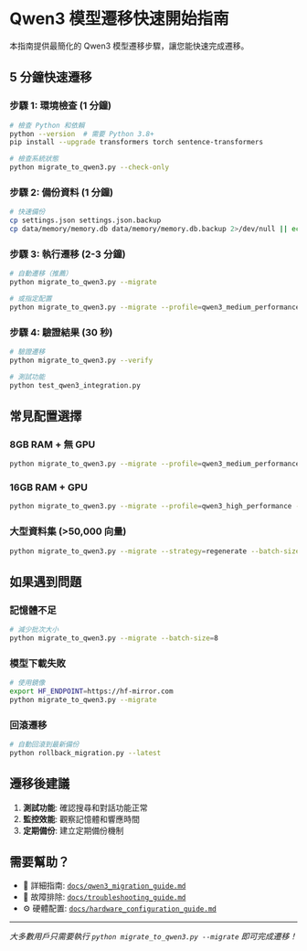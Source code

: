 # Qwen3 模型遷移快速開始指南

本指南提供最簡化的 Qwen3 模型遷移步驟，讓您能快速完成遷移。

## 5 分鐘快速遷移

### 步驟 1: 環境檢查 (1 分鐘)

```bash
# 檢查 Python 和依賴
python --version  # 需要 Python 3.8+
pip install --upgrade transformers torch sentence-transformers

# 檢查系統狀態
python migrate_to_qwen3.py --check-only
```

### 步驟 2: 備份資料 (1 分鐘)

```bash
# 快速備份
cp settings.json settings.json.backup
cp data/memory/memory.db data/memory/memory.db.backup 2>/dev/null || echo "資料庫不存在，跳過備份"
```

### 步驟 3: 執行遷移 (2-3 分鐘)

```bash
# 自動遷移（推薦）
python migrate_to_qwen3.py --migrate

# 或指定配置
python migrate_to_qwen3.py --migrate --profile=qwen3_medium_performance
```

### 步驟 4: 驗證結果 (30 秒)

```bash
# 驗證遷移
python migrate_to_qwen3.py --verify

# 測試功能
python test_qwen3_integration.py
```

## 常見配置選擇

### 8GB RAM + 無 GPU
```bash
python migrate_to_qwen3.py --migrate --profile=qwen3_medium_performance --batch-size=16
```

### 16GB RAM + GPU
```bash
python migrate_to_qwen3.py --migrate --profile=qwen3_high_performance --batch-size=32
```

### 大型資料集 (>50,000 向量)
```bash
python migrate_to_qwen3.py --migrate --strategy=regenerate --batch-size=25
```

## 如果遇到問題

### 記憶體不足
```bash
# 減少批次大小
python migrate_to_qwen3.py --migrate --batch-size=8
```

### 模型下載失敗
```bash
# 使用鏡像
export HF_ENDPOINT=https://hf-mirror.com
python migrate_to_qwen3.py --migrate
```

### 回滾遷移
```bash
# 自動回滾到最新備份
python rollback_migration.py --latest
```

## 遷移後建議

1. **測試功能**: 確認搜尋和對話功能正常
2. **監控效能**: 觀察記憶體和響應時間
3. **定期備份**: 建立定期備份機制

## 需要幫助？

- 📖 詳細指南: [`docs/qwen3_migration_guide.md`](qwen3_migration_guide.md)
- 🔧 故障排除: [`docs/troubleshooting_guide.md`](troubleshooting_guide.md)
- ⚙️ 硬體配置: [`docs/hardware_configuration_guide.md`](hardware_configuration_guide.md)

---

*大多數用戶只需要執行 `python migrate_to_qwen3.py --migrate` 即可完成遷移！*